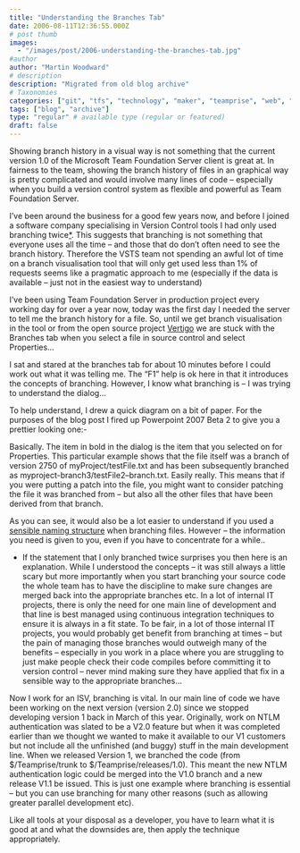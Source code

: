 ```yaml
---
title: "Understanding the Branches Tab"
date: 2006-08-11T12:36:55.000Z
# post thumb
images:
  - "/images/post/2006-understanding-the-branches-tab.jpg"
#author
author: "Martin Woodward"
# description
description: "Migrated from old blog archive"
# Taxonomies
categories: ["git", "tfs", "technology", "maker", "teamprise", "web", "programming"]
tags: ["blog", "archive"]
type: "regular" # available type (regular or featured)
draft: false
---
```

Showing branch history in a visual way is not something that the current version 1.0 of the Microsoft Team Foundation Server client is great at.  In fairness to the team, showing the branch history of files in an graphical way is pretty complicated and would involve many lines of code – especially when you build a version control system as flexible and powerful as Team Foundation Server.  

I’ve been around the business for a good few years now, and before I joined a software company specialising in Version Control tools I had only used branching twice[*](#only_twice).  This suggests that branching is not something that everyone uses all the time  – and those that do don’t often need to see the branch history.  Therefore the VSTS team not spending an awful lot of time on a branch visualisation tool that will only get used less than 1%  of requests seems like a pragmatic approach to me (especially if the data is available – just not in the easiest way to understand)

I’ve been using Team Foundation Server in production project every working day for over a year now, today was the first day I needed the server to tell me the branch history for a file.  So, until we get branch visualisation in the tool or from the open source project [Vertigo](http://www.codeplex.com/Wiki/View.aspx?ProjectName=TFSVTreeBrowse) we are stuck with the Branches tab when you select a file in source control and select Properties…

[](http://www.woodwardweb.com/blog/branches_tab.png)[](http://www.woodwardweb.com/blog/branches.png)

I sat and stared at the branches tab for about 10 minutes before I could work out what it was telling me.  The “F1” help is ok here in that it introduces the concepts of branching.  However, I know what branching is – I was trying to understand the dialog…

To help understand, I drew a quick diagram on a bit of paper.  For the purposes of the blog post I fired up Powerpoint 2007 Beta 2 to give you a prettier looking one:-

[](http://www.woodwardweb.com/blog/branch_diagram.png)

Basically.  The item in bold in the dialog is the item that you selected on for Properties.  This particular example shows that the file itself was a branch of version 2750 of myProject/testFile.txt and has been subsequently branched as myproject-branch3/testFile2–branch.txt.  Easily really.  This means that if you were putting a patch into the file, you might want to consider patching the file it was branched from – but also all the other files that have been derived from that branch.

As you can see, it would also be a lot easier to understand if you used a [sensible naming structure](http://www.woodwardweb.com/vsts/000224.html) when branching files.  However – the information you need is given to you, even if you have to concentrate for a while..

* If the statement that I only branched twice surprises you then here is an explanation.  While I understood the concepts – it was still always a little scary but more importantly when you start branching your source code the whole team has to have the discipline to make sure changes are merged back into the appropriate branches etc.  In a lot of internal IT projects, there is only the need for one main line of development and that line is best managed using continuous integration techniques to ensure it is always in a fit state.  To be fair, in a lot of those internal IT projects, you would probably get benefit from branching at times – but the pain of managing those branches would outweigh many of the benefits – especially in you work in a place where you are struggling to just make people check their code compiles before committing it to version control – never mind making sure they have applied that fix in a sensible way to the appropriate branches…

Now I work for an ISV, branching is vital.  In our main line of code we have been working on the next version (version 2.0) since we stopped developing version 1 back in March of this year.  Originally, work on NTLM authentication was slated to be a V2.0 feature but when it was completed earlier than we thought we wanted to make it available to our V1 customers but not include all the unfinished (and buggy) stuff in the main development line.  When we released Version 1, we branched the code (from $/Teamprise/trunk to $/Teamprise/releases/1.0).  This meant the new NTLM authentication logic could be merged into the V1.0 branch and a new release V1.1 be issued.  This is just one example where branching is essential – but you can use branching for many other reasons (such as allowing greater parallel development etc).

Like all tools at your disposal as a developer, you have to learn what it is good at and what the downsides are, then apply the technique appropriately.